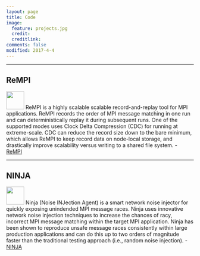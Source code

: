 ```yaml
---
layout: page
title: Code
image:
  feature: projects.jpg
  credit: 
  creditlink: 
comments: false
modified: 2017-4-4
---
```


---
## ReMPI
<img src="https://pruners.github.io/img/rempi_logo.png" width="48">
ReMPI is a highly scalable scalable record-and-replay tool for MPI applications. ReMPI records the order of MPI message matching in one run and can deterministically replay it during subsequent runs. One of the supported modes uses Clock Delta Compression (CDC) for running at extreme-scale. CDC can reduce the record size down to the bare minimum, which allows ReMPI to keep record data on node-local storage, and drastically improve scalability versus writing to a shared file system.
- <i class="fa fa-fw fa-github"></i><a href="https://github.com/PRUNERS/ReMPI">ReMPI</a>

---
## NINJA
<img src="https://pruners.github.io/img/NINJA_logo.png" width="48">
Ninja (Noise INJection Agent) is a smart network noise injector for quickly exposing unindended MPI message races. Ninja uses innovative network noise injection techniques to increase the chances of racy, incorrect MPI message matching within the target MPI application. Ninja has been shown to reproduce unsafe message races consistently within large production applications and can do this up to two orders of magnitude faster than the traditional testing approach (i.e., random noise injection).
- <i class="fa fa-fw fa-github"></i><a href="https://github.com/PRUNERS/NINJA">NINJA</a>


